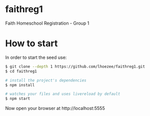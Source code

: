 # faithreg1
Faith Homeschool Registration - Group 1

# How to start

In order to start the seed use:


```bash
$ git clone --depth 1 https://github.com/lhoezee/faithreg1.git
$ cd faithreg1

# install the project's dependencies
$ npm install

# watches your files and uses livereload by default
$ npm start
```

Now open your browser at http://localhost:5555